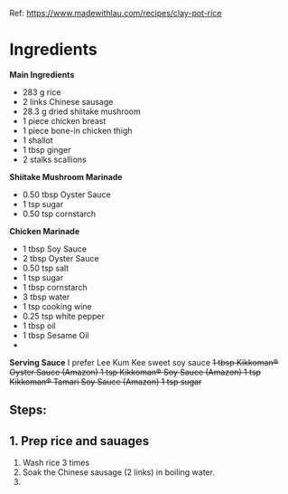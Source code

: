 Ref: https://www.madewithlau.com/recipes/clay-pot-rice
# Ingredients
**Main Ingredients**
- 283 g rice
- 2 links Chinese sausage
- 28.3 g dried shiitake mushroom
- 1 piece chicken breast
- 1 piece bone-in chicken thigh
- 1  shallot
- 1 tbsp ginger
- 2 stalks scallions

**Shiitake Mushroom Marinade**
- 0.50 tbsp Oyster Sauce 
- 1 tsp sugar
- 0.50 tsp cornstarch

**Chicken Marinade**
- 1 tbsp Soy Sauce
- 2 tbsp Oyster Sauce
- 0.50 tsp salt
- 1 tsp sugar
- 1 tbsp cornstarch
- 3 tbsp water
- 1 tsp cooking wine
- 0.25 tsp white pepper
- 1 tbsp oil
- 1 tbsp Sesame Oil 
- 
**Serving Sauce**
I prefer Lee Kum Kee sweet soy sauce
~~1 tbsp Kikkoman® Oyster Sauce (Amazon)
1 tsp Kikkoman® Soy Sauce (Amazon)
1 tsp Kikkoman® Tamari Soy Sauce (Amazon​)
1 tsp sugar~~


## Steps: 

## 1. Prep rice and sauages
1. Wash rice 3 times
2. Soak the Chinese sausage (2 links) in boiling water.
3. 